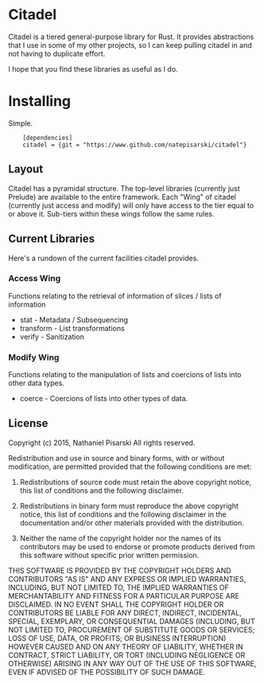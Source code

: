 # Citadel
Citadel is a tiered general-purpose library for Rust. It provides abstractions that I use in some of my other projects, so I can keep pulling citadel in and not having to duplicate effort.

I hope that you find these libraries as useful as I do.

# Installing
Simple.
````
    [dependencies]
    citadel = {git = "https://www.github.com/natepisarski/citadel"}
````

## Layout
Citadel has a pyramidal structure. The top-level libraries (currently just Prelude) are available to the entire framework. Each "Wing" of citadel (currently just access and modify) will only have access to the tier equal to or above it. Sub-tiers within these wings follow the same rules.

## Current Libraries
Here's a rundown of the current facilities citadel provides.

### Access Wing
Functions relating to the retrieval of information of slices / lists of information

 * stat - Metadata / Subsequencing
 * transform - List transformations
 * verify - Sanitization

### Modify Wing
Functions relating to the manipulation of lists and coercions of lists into other data types.
* coerce - Coercions of lists into other types of data.

## License 
Copyright (c) 2015, Nathaniel Pisarski
All rights reserved.

Redistribution and use in source and binary forms, with or without modification, are permitted provided that the following conditions are met:

1. Redistributions of source code must retain the above copyright notice, this list of conditions and the following disclaimer.

2. Redistributions in binary form must reproduce the above copyright notice, this list of conditions and the following disclaimer in the documentation and/or other materials provided with the distribution.

3. Neither the name of the copyright holder nor the names of its contributors may be used to endorse or promote products derived from this software without specific prior written permission.

THIS SOFTWARE IS PROVIDED BY THE COPYRIGHT HOLDERS AND CONTRIBUTORS "AS IS" AND ANY EXPRESS OR IMPLIED WARRANTIES, INCLUDING, BUT NOT LIMITED TO, THE IMPLIED WARRANTIES OF MERCHANTABILITY AND FITNESS FOR A PARTICULAR PURPOSE ARE DISCLAIMED. IN NO EVENT SHALL THE COPYRIGHT HOLDER OR CONTRIBUTORS BE LIABLE FOR ANY DIRECT, INDIRECT, INCIDENTAL, SPECIAL, EXEMPLARY, OR CONSEQUENTIAL DAMAGES (INCLUDING, BUT NOT LIMITED TO, PROCUREMENT OF SUBSTITUTE GOODS OR SERVICES; LOSS OF USE, DATA, OR PROFITS; OR BUSINESS INTERRUPTION) HOWEVER CAUSED AND ON ANY THEORY OF LIABILITY, WHETHER IN CONTRACT, STRICT LIABILITY, OR TORT (INCLUDING NEGLIGENCE OR OTHERWISE) ARISING IN ANY WAY OUT OF THE USE OF THIS SOFTWARE, EVEN IF ADVISED OF THE POSSIBILITY OF SUCH DAMAGE.
